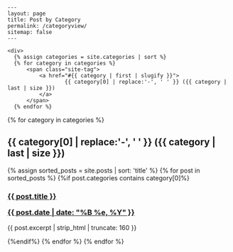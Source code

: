     ---
    layout: page
    title: Post by Category
    permalink: /categoryview/
    sitemap: false
    ---
    
    <div>
      {% assign categories = site.categories | sort %}
      {% for category in categories %}
          <span class="site-tag">
              <a href="#{{ category | first | slugify }}">
                      {{ category[0] | replace:'-', ' ' }} ({{ category | last | size }})
              </a>
          </span>
      {% endfor %}
  </div>

<div id="index">
    {% for category in categories %}
        <a name="{{ category[0] }}"></a>
        <h2>{{ category[0] | replace:'-', ' ' }} ({{ category | last | size }})</h2>
        {% assign sorted_posts = site.posts | sort: 'title' %}
        {% for post in sorted_posts %}
            {%if post.categories contains category[0]%}
                <h3><a href="{{ site.url }}{{ site.baseurl }}{{ post.url }}" title="{{ post.title }}">{{ post.title }} <p class="date">{{ post.date |  date: "%B %e, %Y" }}</p></a></h3>
                <p>{{ post.excerpt | strip_html | truncate: 160 }}</p>
            {%endif%}
        {% endfor %}
    {% endfor %}
</div>
